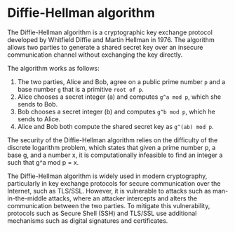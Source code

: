 # Diffie-Hellman algorithm
The Diffie-Hellman algorithm is a cryptographic key exchange protocol developed by Whitfield Diffie and Martin Hellman in 1976. The algorithm allows two parties to generate a shared secret key over an insecure communication channel without exchanging the key directly.

The algorithm works as follows:

1. The two parties, Alice and Bob, agree on a public prime number `p` and a base number `g` that is a primitive `root of p`.
2. Alice chooses a secret integer (a) and computes `g^a mod p`, which she sends to Bob.
3. Bob chooses a secret integer (b) and computes `g^b mod p`, which he sends to Alice.
4. Alice and Bob both compute the shared secret key as `g^(ab) mod p`.

The security of the Diffie-Hellman algorithm relies on the difficulty of the discrete logarithm problem, which states that given a prime number p, a base g, and a number x, it is computationally infeasible to find an integer a such that g^a mod p = x.

The Diffie-Hellman algorithm is widely used in modern cryptography, particularly in key exchange protocols for secure communication over the Internet, such as TLS/SSL. However, it is vulnerable to attacks such as man-in-the-middle attacks, where an attacker intercepts and alters the communication between the two parties. To mitigate this vulnerability, protocols such as Secure Shell (SSH) and TLS/SSL use additional mechanisms such as digital signatures and certificates.


